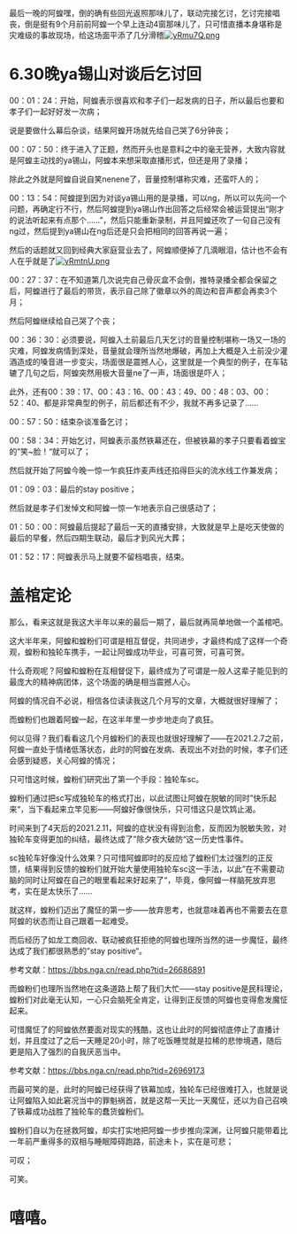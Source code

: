 最后一晚的阿蝗嘿，倒的确有些回光返照那味儿了，联动完接乞讨，乞讨完接唱丧，倒是挺有9个月前前阿蝗一个早上连动4窗那味儿了，只可惜直播本身堪称是灾难级的事故现场，给这场面平添了几分滑稽[![yRmu7Q.png](https://z3.ax1x.com/2021/02/18/yRmu7Q.png)](https://imgtu.com/i/yRmu7Q)

# 6.30晚ya锡山对谈后乞讨回

00：01：24：开始，阿蝗表示很喜欢和孝子们一起发病的日子，所以最后也要和孝子们一起好好发一次病；

说是要做什么幕后杂谈，结果阿蝗开场就先给自己哭了6分钟丧；

00：07：50：终于进入了正题，然而开头也是意料之中的毫无营养，大致内容就是阿蝗主动找的ya锡山，阿蝗本来想采取直播形式，但还是用了录播；

除此之外就是阿蝗自说自笑nenene了，音量控制堪称灾难，还蛮吓人的；

00：13：54：阿蝗提到因为对谈ya锡山用的是录播，可以ng，所以可以先问一个问题，再确定行不行，然后阿蝗提到ya锡山作出回答之后经常会被运营提出“刚才的说法听起来有点那个……”，然后只能重新录制，并且阿蝗还吹了一句自己没有ng过，然后提到ya锡山在ng后还是只会把相同的回答再说一遍；

然后的话题就又回到经典大家庭营业去了，阿蝗顺便掉了几滴眼泪，估计也不会有人在乎就是了[![yRmtnU.png](https://z3.ax1x.com/2021/02/18/yRmtnU.png)](https://imgtu.com/i/yRmtnU)

00：27：37：在不知道第几次说完自己骨灰盒不会倒，推特录播全都会保留之后，阿蝗进行了最后的带货，表示自己除了徽章以外的周边和音声都会再卖3个月；

然后阿蝗继续给自己哭了个丧；

00：36：30：必须要说，阿蝗入土前最后几天乞讨的音量控制堪称一场又一场的灾难，阿蝗发病情到深处，音量就会理所当然地爆破，再加上大概是入土前没少灌酒造成的嗓音进一步变尖，场面很是震撼人心，这里就是一个典型的例子，在车轱辘了几句之后，阿蝗突然用极大音量ne了一声，场面很是吓人；

此外，还有00：39：17、00：43：16、00：43：49、00：48：03、00：52：40、都是非常典型的例子，前后都还有不少，我就不再多记录了……

00：57：50：结束杂谈准备乞讨；

00：58：34：开始乞讨，阿蝗表示虽然铁幕还在，但被铁幕的孝子只要看着蝗宝的”笑~脸！“就可以了；

然后就开始了阿蝗今晚一惊一乍疯狂炸麦声线还掐得巨尖的流水线工作兼发病；

01：09：03：最后的stay positive；

然后就是孝子们发悼文和阿蝗一惊一乍地表示自己很感动了；

01：50：00：阿蝗最后提起了最后一天的直播安排，大致就是早上是吃天使做的最后的早餐，然后四期生联动，最后才到风光大葬；

01：52：17：阿蝗表示马上就要不留档唱丧，结束。

# 盖棺定论

那么，看来这就是我这大半年以来的最后一期了，最后就再简单地做一个盖棺吧。

这大半年来，阿蝗和蝗粉们可谓是相互督促，共同进步，才最终构成了这样一个奇观，蝗粉和独轮车携手，一起让阿蝗成功毕业，可喜可贺，可喜可贺。

什么奇观呢？阿蝗和蝗粉在互相督促下，最终成为了可谓是一般人这辈子能见到的最庞大的精神病团体，这个场面的确是相当震撼人心。

阿蝗的情况自不必说，相信各位读读我这几个月写的文章，大概就很好理解了；

而蝗粉们也跟着阿蝗一起，在这半年里一步步地走向了疯狂。

何以见得？我们看看这几个月蝗粉们的表现也就很好理解了——在2021.2.7之前，阿蝗一直处于情绪低落状态，此时的阿蝗在发病、表现出不对劲的时候，孝子们还会感到疑惑，关心阿蝗的情况；

只可惜这时候，蝗粉们研究出了第一个手段：独轮车sc。

蝗粉们通过把sc写成独轮车的格式打出，以此试图让阿蝗在脱敏的同时”快乐起来“，当下看起来立竿见影——阿蝗好像很快乐，只可惜这只是饮鸩止渴。

时间来到了4天后的2021.2.11，阿蝗的症状没有得到治愈，反而因为脱敏失败，对独轮车变得更加的纠结，最终达成了”除夕夜大破防“这一历史性事件。

sc独轮车好像没什么效果？只可惜阿蝗即时的反应给了蝗粉们太过强烈的正反馈，结果得到反馈的蝗粉们就开始大量使用独轮车sc这一手法，以此”在不需要动脑的同时让阿蝗在自己的眼里看起来好起来了“，毕竟，像阿蝗一样脑死放弃思考，实在是太快乐了……

就这样，蝗粉们迈出了魔怔的第一步——放弃思考，也就意味着再也不需要去在意阿蝗的状态而让自己跟着一起难受。

而后经历了如龙工商回收、联动被疯狂拒绝的阿蝗也理所当然的进一步魔怔，最终达成了我们都很熟悉的”stay positive“。

参考文献：https://bbs.nga.cn/read.php?tid=26686891

而蝗粉们也理所当然地在这条道路上帮了我们大忙——stay positive是民科理论，蝗粉们对此毫无认知，一心只会脑死全肯定，让得到正反馈的阿蝗也变得愈发魔怔起来。

可惜魔怔了的阿蝗依然要面对现实的残酷，这也让此时的阿蝗彻底停止了直播计划，并且度过了之后一天睡足20小时，除了吃饭睡觉就是拉稀的悲惨境遇，随后更是陷入了强烈的自我厌恶当中。

参考文献：https://bbs.nga.cn/read.php?tid=26969173

而最可笑的是，此时的阿蝗已经获得了铁幕加成，独轮车已经很难打入，也就是说让阿蝗陷入如此窘况当中的罪魁祸首，就是这帮一天比一天魔怔，还以为自己召唤了铁幕成功战胜了独轮车的蠢货蝗粉们。

蝗粉们自以为在拯救阿蝗，却实打实地把阿蝗一步步推向深渊，让阿蝗只能带着比一年前严重得多的双相与睡眠障碍跑路，前途未卜，实在是可悲；

可叹；

可笑。

# 嘻嘻。